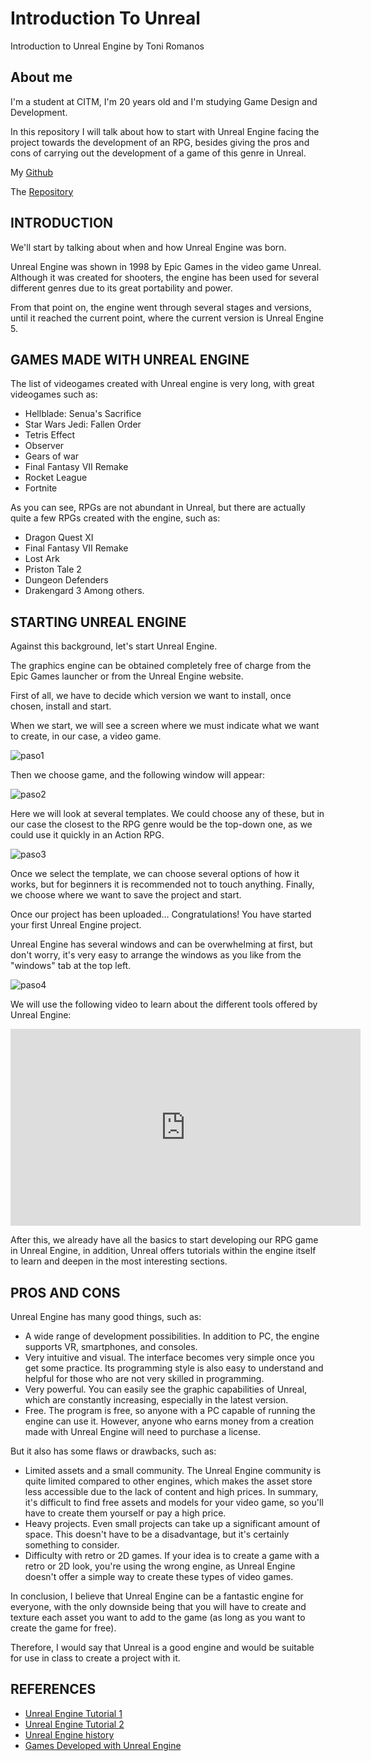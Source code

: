 # Introduction To Unreal
Introduction to Unreal Engine by Toni Romanos

## About me
I'm a student at CITM, I'm 20 years old and I'm studying Game Design and Development.

In this repository I will talk about how to start with Unreal Engine facing the project towards the development of an RPG, besides giving the pros and cons of carrying out the development of a game of this genre in Unreal.

My [Github](https://github.com/Toto-RR)

The [Repository](https://github.com/Toto-RR/IntroductionToUnreal.github.io.git)

## INTRODUCTION
We'll start by talking about when and how Unreal Engine was born.

Unreal Engine was shown in 1998 by Epic Games in the video game Unreal. Although it was created for shooters, the engine has been used for several different genres due to its great portability and power.

From that point on, the engine went through several stages and versions, until it reached the current point, where the current version is Unreal Engine 5.

## GAMES MADE WITH UNREAL ENGINE
The list of videogames created with Unreal engine is very long, with great videogames such as: 
- Hellblade: Senua's Sacrifice
- Star Wars Jedi: Fallen Order
- Tetris Effect
- Observer
- Gears of war
- Final Fantasy VII Remake
- Rocket League
- Fortnite

As you can see, RPGs are not abundant in Unreal, but there are actually quite a few RPGs created with the engine, such as: 
- Dragon Quest XI 
- Final Fantasy VII Remake
- Lost Ark
- Priston Tale 2
- Dungeon Defenders
- Drakengard 3
Among others.

## STARTING UNREAL ENGINE
Against this background, let's start Unreal Engine.

The graphics engine can be obtained completely free of charge from the Epic Games launcher or from the Unreal Engine website.

First of all, we have to decide which version we want to install, once chosen, install and start.

When we start, we will see a screen where we must indicate what we want to create, in our case, a video game.

![paso1](https://github.com/Toto-RR/IntroductionToUnreal.github.io/assets/99719601/79e13406-0bc7-43f1-bd96-b09102bd908c)

Then we choose game, and the following window will appear:

![paso2](https://github.com/Toto-RR/IntroductionToUnreal.github.io/assets/99719601/5190eb4e-63c2-4142-b2ea-eb0657429201)

Here we will look at several templates. We could choose any of these, but in our case the closest to the RPG genre would be the top-down one, as we could use it quickly in an Action RPG.

![paso3](https://github.com/Toto-RR/IntroductionToUnreal.github.io/assets/99719601/229a7fe8-900c-437f-94c8-3d997a1bc0ce)

Once we select the template, we can choose several options of how it works, but for beginners it is recommended not to touch anything. Finally, we choose where we want to save the project and start.

Once our project has been uploaded... Congratulations! You have started your first Unreal Engine project.

Unreal Engine has several windows and can be overwhelming at first, but don't worry, it's very easy to arrange the windows as you like from the "windows" tab at the top left.

![paso4](https://github.com/Toto-RR/IntroductionToUnreal.github.io/assets/99719601/939dc9df-ec6b-4466-8444-64fce8bf9315)

We will use the following video to learn about the different tools offered by Unreal Engine:

<iframe width="560" height="315" src="https://www.youtube.com/embed/i-mT7Zpm8kU" title="YouTube video player" frameborder="0" allow="accelerometer; autoplay; clipboard-write; encrypted-media; gyroscope; picture-in-picture; web-share" allowfullscreen></iframe>

After this, we already have all the basics to start developing our RPG game in Unreal Engine, in addition, Unreal offers tutorials within the engine itself to learn and deepen in the most interesting sections.

## PROS AND CONS

Unreal Engine has many good things, such as:

- A wide range of development possibilities. In addition to PC, the engine supports VR, smartphones, and consoles.
- Very intuitive and visual. The interface becomes very simple once you get some practice. Its programming style is also easy to understand and helpful for those who are not very skilled in programming.
- Very powerful. You can easily see the graphic capabilities of Unreal, which are constantly increasing, especially in the latest version.
- Free. The program is free, so anyone with a PC capable of running the engine can use it. However, anyone who earns money from a creation made with Unreal Engine will need to purchase a license.

But it also has some flaws or drawbacks, such as:

- Limited assets and a small community. The Unreal Engine community is quite limited compared to other engines, which makes the asset store less accessible due to the lack of content and high prices. In summary, it's difficult to find free assets and models for your video game, so you'll have to create them yourself or pay a high price.
- Heavy projects. Even small projects can take up a significant amount of space. This doesn't have to be a disadvantage, but it's certainly something to consider.
- Difficulty with retro or 2D games. If your idea is to create a game with a retro or 2D look, you're using the wrong engine, as Unreal Engine doesn't offer a simple way to create these types of video games.

In conclusion, I believe that Unreal Engine can be a fantastic engine for everyone, with the only downside being that you will have to create and texture each asset you want to add to the game (as long as you want to create the game for free).

Therefore, I would say that Unreal is a good engine and would be suitable for use in class to create a project with it.

## REFERENCES

- [Unreal Engine Tutorial 1](https://youtu.be/Bx63ccSpBO0)
- [Unreal Engine Tutorial 2](https://youtu.be/i-mT7Zpm8kU)
- [Unreal Engine history](https://es.wikipedia.org/wiki/Unreal_Engine#Videojuegos_que_utilizan_Unreal_Engine)
- [Games Developed with Unreal Engine](https://es.wikipedia.org/wiki/Anexo:Videojuegos_que_usan_Unreal_Engine)

